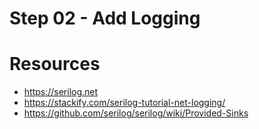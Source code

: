 # Step 02 - Add Logging


# Resources
- https://serilog.net
- https://stackify.com/serilog-tutorial-net-logging/
- https://github.com/serilog/serilog/wiki/Provided-Sinks
